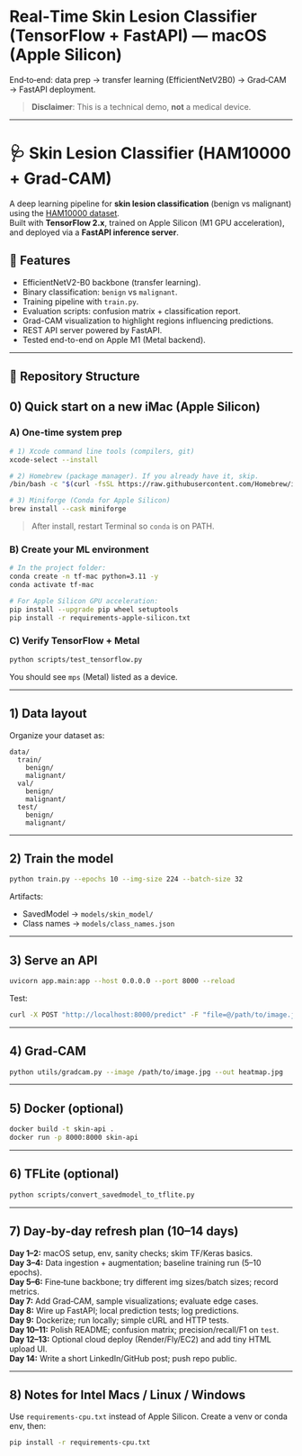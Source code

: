 # Real‑Time Skin Lesion Classifier (TensorFlow + FastAPI) — macOS (Apple Silicon)

End‑to‑end: data prep → transfer learning (EfficientNetV2B0) → Grad‑CAM → FastAPI deployment.

> **Disclaimer**: This is a technical demo, **not** a medical device.

---
# 🩺 Skin Lesion Classifier (HAM10000 + Grad-CAM)

A deep learning pipeline for **skin lesion classification** (benign vs malignant) using the [HAM10000 dataset](https://www.kaggle.com/kmader/skin-cancer-mnist-ham10000).  
Built with **TensorFlow 2.x**, trained on Apple Silicon (M1 GPU acceleration), and deployed via a **FastAPI inference server**.  

## 🚀 Features
- EfficientNetV2-B0 backbone (transfer learning).
- Binary classification: `benign` vs `malignant`.
- Training pipeline with `train.py`.
- Evaluation scripts: confusion matrix + classification report.
- Grad-CAM visualization to highlight regions influencing predictions.
- REST API server powered by FastAPI.
- Tested end-to-end on Apple M1 (Metal backend).

---

## 📂 Repository Structure


## 0) Quick start on a new iMac (Apple Silicon)

### A) One‑time system prep
```bash
# 1) Xcode command line tools (compilers, git)
xcode-select --install

# 2) Homebrew (package manager). If you already have it, skip.
/bin/bash -c "$(curl -fsSL https://raw.githubusercontent.com/Homebrew/install/HEAD/install.sh)"

# 3) Miniforge (Conda for Apple Silicon)
brew install --cask miniforge
```
> After install, restart Terminal so `conda` is on PATH.

### B) Create your ML environment
```bash
# In the project folder:
conda create -n tf-mac python=3.11 -y
conda activate tf-mac

# For Apple Silicon GPU acceleration:
pip install --upgrade pip wheel setuptools
pip install -r requirements-apple-silicon.txt
```

### C) Verify TensorFlow + Metal
```bash
python scripts/test_tensorflow.py
```
You should see `mps` (Metal) listed as a device.

---

## 1) Data layout
Organize your dataset as:
```
data/
  train/
    benign/
    malignant/
  val/
    benign/
    malignant/
  test/
    benign/
    malignant/
```

---

## 2) Train the model
```bash
python train.py --epochs 10 --img-size 224 --batch-size 32
```
Artifacts:
- SavedModel → `models/skin_model/`
- Class names → `models/class_names.json`

---

## 3) Serve an API
```bash
uvicorn app.main:app --host 0.0.0.0 --port 8000 --reload
```
Test:
```bash
curl -X POST "http://localhost:8000/predict" -F "file=@/path/to/image.jpg"
```

---

## 4) Grad‑CAM
```bash
python utils/gradcam.py --image /path/to/image.jpg --out heatmap.jpg
```

---

## 5) Docker (optional)
```bash
docker build -t skin-api .
docker run -p 8000:8000 skin-api
```

---

## 6) TFLite (optional)
```bash
python scripts/convert_savedmodel_to_tflite.py
```

---

## 7) Day‑by‑day refresh plan (10–14 days)

**Day 1–2:** macOS setup, env, sanity checks; skim TF/Keras basics.  
**Day 3–4:** Data ingestion + augmentation; baseline training run (5–10 epochs).  
**Day 5–6:** Fine‑tune backbone; try different img sizes/batch sizes; record metrics.  
**Day 7:** Add Grad‑CAM, sample visualizations; evaluate edge cases.  
**Day 8:** Wire up FastAPI; local prediction tests; log predictions.  
**Day 9:** Dockerize; run locally; simple cURL and HTTP tests.  
**Day 10–11:** Polish README; confusion matrix; precision/recall/F1 on `test`.  
**Day 12–13:** Optional cloud deploy (Render/Fly/EC2) and add tiny HTML upload UI.  
**Day 14:** Write a short LinkedIn/GitHub post; push repo public.

---

## 8) Notes for Intel Macs / Linux / Windows
Use `requirements-cpu.txt` instead of Apple Silicon. Create a venv or conda env, then:
```bash
pip install -r requirements-cpu.txt
```
